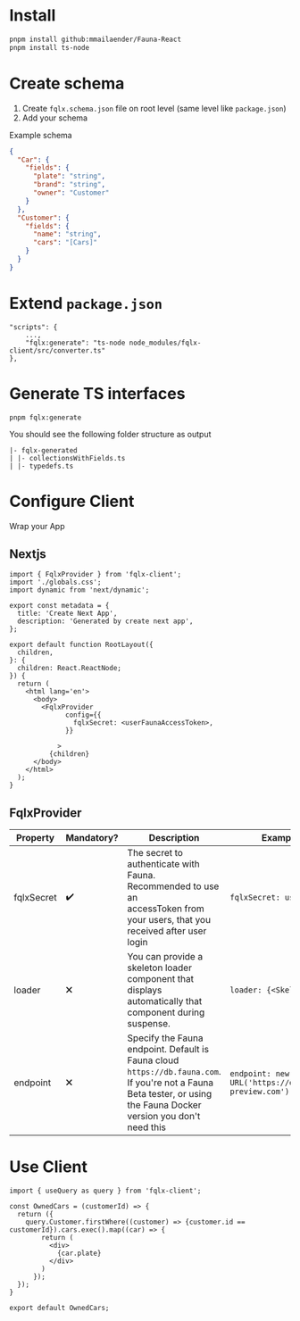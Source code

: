 # Install

```bash
pnpm install github:mmailaender/Fauna-React
pnpm install ts-node
```

# Create schema 
1. Create `fqlx.schema.json` file on root level (same level like `package.json`)
2. Add your schema

Example schema
```json
{
  "Car": {
    "fields": {
      "plate": "string",
      "brand": "string",
      "owner": "Customer"
    }
  },
  "Customer": {
    "fields": {
      "name": "string",
      "cars": "[Cars]"
    }
  }
}
```


# Extend `package.json`

```
"scripts": {
    ...,
    "fqlx:generate": "ts-node node_modules/fqlx-client/src/converter.ts"
},
```

# Generate TS interfaces
```
pnpm fqlx:generate
```

You should see the following folder structure as output
```
|- fqlx-generated
| |- collectionsWithFields.ts
| |- typedefs.ts
```

# Configure Client

Wrap your App

## Nextjs
```tsx
import { FqlxProvider } from 'fqlx-client';
import './globals.css';
import dynamic from 'next/dynamic';

export const metadata = {
  title: 'Create Next App',
  description: 'Generated by create next app',
};

export default function RootLayout({
  children,
}: {
  children: React.ReactNode;
}) {
  return (
    <html lang='en'>
      <body>
        <FqlxProvider
              config={{
                fqlxSecret: <userFaunaAccessToken>,
              }}
              
            >
          {children}
      </body>
    </html>
  );
}
```

## FqlxProvider

| Property   | Mandatory? | Description | Example |
|------------|------------|-----------------------------------------------------------------------------------------------------------------------------------|-------------------------|
| fqlxSecret | ✔️         | The secret to authenticate with Fauna. Recommended to use an <br> accessToken from your users, that you received after user login | `fqlxSecret: useAuth()` |
| loader     | 🗙          | You can provide a skeleton loader component that displays <br> automatically that component during suspense.                      | `loader: {<Skeleton />}` |
| endpoint   | 🗙          | Specify the Fauna endpoint. Default is Fauna cloud `https://db.fauna.com`. If you're not a Fauna Beta tester, or using the Fauna Docker version you don't need this | `endpoint: new URL('https://db.fauna-preview.com')` |

# Use Client

```tsx
import { useQuery as query } from 'fqlx-client';

const OwnedCars = (customerId) => {
  return ({
    query.Customer.firstWhere((customer) => {customer.id == customerId}).cars.exec().map((car) => {
        return (
          <div>
            {car.plate}
          </div>
        )
      });
  });
}

export default OwnedCars;
```
